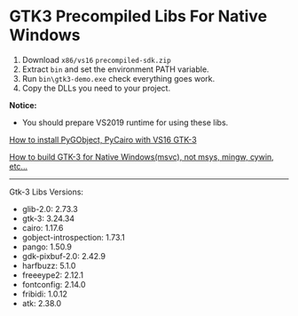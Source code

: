 GTK3 Precompiled Libs For Native Windows
=============================

1. Download `x86/vs16` `precompiled-sdk.zip`
2. Extract `bin` and set the environment PATH variable.
3. Run `bin\gtk3-demo.exe` check everything goes work.
4. Copy the DLLs you need to your project.

**Notice:**

* You should prepare VS2019 runtime for using these libs.

  

[How to install PyGObject, PyCairo with VS16 GTK-3](how_to_install_pygobject_pycairo.md)

[How to build GTK-3 for Native Windows(msvc), not msys, mingw, cywin, etc...](how_to_build_vs16_gtk3_libs.md)



---

Gtk-3 Libs Versions:

- glib-2.0: 2.73.3
- gtk-3: 3.24.34
- cairo: 1.17.6
- gobject-introspection: 1.73.1
- pango: 1.50.9
- gdk-pixbuf-2.0: 2.42.9
- harfbuzz: 5.1.0
- freeeype2: 2.12.1
- fontconfig: 2.14.0
- fribidi: 1.0.12
- atk: 2.38.0

